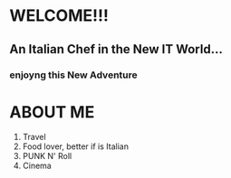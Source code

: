 # WELCOME!!!
## An Italian Chef in the New IT World...
### enjoyng this New Adventure 
# ABOUT ME

1. Travel
2. Food lover, better if is Italian
3. PUNK N' Roll
4. Cinema
